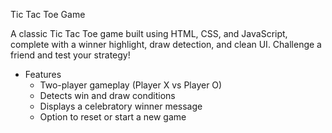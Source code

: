 Tic Tac Toe Game

A classic Tic Tac Toe game built using HTML, CSS, and JavaScript, complete with a winner highlight, draw detection, and clean UI. Challenge a friend and test your strategy!

- Features
  - Two-player gameplay (Player X vs Player O)
  - Detects win and draw conditions
  - Displays a celebratory winner message
  - Option to reset or start a new game
